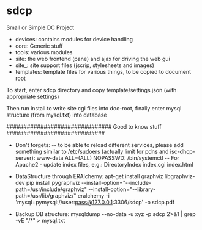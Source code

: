 # sdcp
Small or Simple DC Project

- devices: contains modules for device handling 
- core: Generic stuff
- tools: various modules 
- site: the web frontend (pane) and ajax for driving the web gui
- site_: site support files (jscrip, stylesheets and images)
- templates: template files for various things, to be copied to document root

To start, enter sdcp directory and copy template/settings.json (with appropriate settings)

Then run install to write site cgi files into doc-root, finally enter mysql structure (from mysql.txt) into database

############################### Good to know stuff #############################
- Don't forgets:
-- to be able to reload different services, please add something similar to /etc/sudoers (actually limit for pdns and isc-dhcp-server):
www-data ALL=(ALL) NOPASSWD: /bin/systemctl
-- For Apache2 - update index files, e.g.: DirectoryIndex index.cgi index.html

- DataStructure through ERAlchemy:
apt-get install graphviz libgraphviz-dev
pip install pygraphviz --install-option="--include-path=/usr/include/graphviz" --install-option="--library-path=/usr/lib/graphviz/"
eralchemy -i 'mysql+pymysql://user:pass@127.0.0.1:3306/sdcp' -o sdcp.pdf

- Backup DB structure:
mysqldump --no-data -u xyz -p sdcp 2>&1 | grep -vE "\/\*" > mysql.txt

